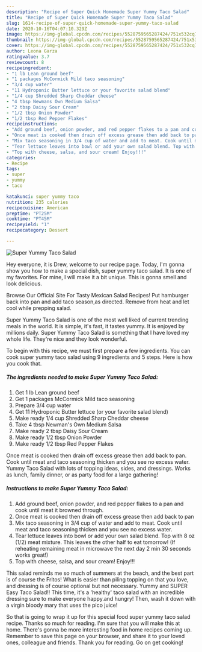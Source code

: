 ```yaml
---
description: "Recipe of Super Quick Homemade Super Yummy Taco Salad"
title: "Recipe of Super Quick Homemade Super Yummy Taco Salad"
slug: 1614-recipe-of-super-quick-homemade-super-yummy-taco-salad
date: 2020-10-16T04:07:10.329Z
image: https://img-global.cpcdn.com/recipes/5528759565287424/751x532cq70/super-yummy-taco-salad-recipe-main-photo.jpg
thumbnail: https://img-global.cpcdn.com/recipes/5528759565287424/751x532cq70/super-yummy-taco-salad-recipe-main-photo.jpg
cover: https://img-global.cpcdn.com/recipes/5528759565287424/751x532cq70/super-yummy-taco-salad-recipe-main-photo.jpg
author: Leona Garza
ratingvalue: 3.7
reviewcount: 8
recipeingredient:
- "1 lb Lean ground beef"
- "1 packages McCormick Mild taco seasoning"
- "3/4 cup water"
- "11 Hydroponic Butter lettuce or your favorite salad blend"
- "1/4 cup Shredded Sharp Cheddar cheese"
- "4 tbsp Newmans Own Medium Salsa"
- "2 tbsp Daisy Sour Cream"
- "1/2 tbsp Onion Powder"
- "1/2 tbsp Red Pepper Flakes"
recipeinstructions:
- "Add ground beef, onion powder, and red pepper flakes to a pan and cook until meat it browned through."
- "Once meat is cooked then drain off excess grease then add back to pan"
- "Mix taco seasoning in 3/4 cup of water and add to meat. Cook until meat and taco seasoning thicken and you see no excess water."
- "Tear lettuce leaves into bowl or add your own salad blend. Top with 8 oz (1/2) meat mixture. This leaves the other half to eat tomorrow! (If reheating remaining meat in microwave the next day 2 min 30 seconds works great!)"
- "Top with cheese, salsa, and sour cream! Enjoy!!!"
categories:
- Recipe
tags:
- super
- yummy
- taco

katakunci: super yummy taco 
nutrition: 235 calories
recipecuisine: American
preptime: "PT25M"
cooktime: "PT45M"
recipeyield: "1"
recipecategory: Dessert

---
```



![Super Yummy Taco Salad](https://img-global.cpcdn.com/recipes/5528759565287424/751x532cq70/super-yummy-taco-salad-recipe-main-photo.jpg)

Hey everyone, it is Drew, welcome to our recipe page. Today, I'm gonna show you how to make a special dish, super yummy taco salad. It is one of my favorites. For mine, I will make it a bit unique. This is gonna smell and look delicious.

Browse Our Official Site For Tasty Mexican Salad Recipes! Put hamburger back into pan and add taco season,as directed. Remove from heat and let cool while prepping salad.

Super Yummy Taco Salad is one of the most well liked of current trending meals in the world. It is simple, it's fast, it tastes yummy. It is enjoyed by millions daily. Super Yummy Taco Salad is something that I have loved my whole life. They're nice and they look wonderful.


To begin with this recipe, we must first prepare a few ingredients. You can cook super yummy taco salad using 9 ingredients and 5 steps. Here is how you cook that.

<!--inarticleads1-->

##### The ingredients needed to make Super Yummy Taco Salad:

1. Get 1 lb Lean ground beef
1. Get 1 packages McCormick Mild taco seasoning
1. Prepare 3/4 cup water
1. Get 11 Hydroponic Butter lettuce (or your favorite salad blend)
1. Make ready 1/4 cup Shredded Sharp Cheddar cheese
1. Take 4 tbsp Newman&#39;s Own Medium Salsa
1. Make ready 2 tbsp Daisy Sour Cream
1. Make ready 1/2 tbsp Onion Powder
1. Make ready 1/2 tbsp Red Pepper Flakes


Once meat is cooked then drain off excess grease then add back to pan. Cook until meat and taco seasoning thicken and you see no excess water. Yummy Taco Salad with lots of topping ideas, sides, and dressings. Works as lunch, family dinner, or as party food for a large gathering! 

<!--inarticleads2-->

##### Instructions to make Super Yummy Taco Salad:

1. Add ground beef, onion powder, and red pepper flakes to a pan and cook until meat it browned through.
1. Once meat is cooked then drain off excess grease then add back to pan
1. Mix taco seasoning in 3/4 cup of water and add to meat. Cook until meat and taco seasoning thicken and you see no excess water.
1. Tear lettuce leaves into bowl or add your own salad blend. Top with 8 oz (1/2) meat mixture. This leaves the other half to eat tomorrow! (If reheating remaining meat in microwave the next day 2 min 30 seconds works great!)
1. Top with cheese, salsa, and sour cream! Enjoy!!!


This salad reminds me so much of summers at the beach, and the best part is of course the Fritos! What is easier than piling topping on that you love, and dressing is of course optional but not necessary. Yummy and SUPER Easy Taco Salad!! This time, it&#39;s a &#39;healthy&#39; taco salad with an incredible dressing sure to make everyone happy.and hungry! Then, wash it down with a virgin bloody mary that uses the pico juice! 

So that is going to wrap it up for this special food super yummy taco salad recipe. Thanks so much for reading. I'm sure that you will make this at home. There's gonna be more interesting food in home recipes coming up. Remember to save this page on your browser, and share it to your loved ones, colleague and friends. Thank you for reading. Go on get cooking!
